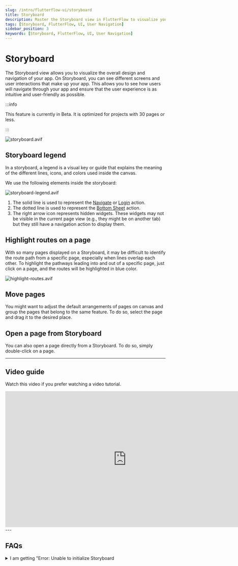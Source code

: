 ```yaml
---
slug: /intro/flutterflow-ui/storyboard
title: Storyboard
description: Master the Storyboard view in FlutterFlow to visualize your app’s design and user navigation. The Storyboard allows you to see screens and interactions, ensuring a seamless user experience.
tags: [Storyboard, FlutterFlow, UI, User Navigation]
sidebar_position: 3
keywords: [Storyboard, FlutterFlow, UI, User Navigation]
---
```


# Storyboard

The Storyboard view allows you to visualize the overall design and navigation of your app. On Storyboard, you can see different screens and user interactions that make up your app. This allows you to see how users will navigate through your app and ensure that the user experience is as intuitive and user-friendly as possible.

:::info

This feature is currently in Beta. It is optimized for projects with 30 pages or less.

:::

![storyboard.avif](imgs/storyboard.avif)

## Storyboard legend

In a storyboard, a legend is a visual key or guide that explains the meaning of the different lines, icons, and colors used inside the canvas.

We use the following elements inside the storyboard:

![storyboard-legend.avif](imgs/storyboard-legend.avif)

1. The solid line is used to represent the [Navigate](#) or [Login](#) action.
2. The dotted line is used to represent the [Bottom Sheet](#) action.
3. The right arrow icon represents hidden widgets. These widgets may not be visible in the current page view (e.g., they might be on another tab) but they still have a navigation action to display them.

## Highlight routes on a page

With so many pages displayed on a Storyboard, it may be difficult to identify the route path from a specific page, especially when lines overlap each other. To highlight the pathways leading into and out of a specific page, just click on a page, and the routes will be highlighted in blue color.

![highlight-routes.avif](imgs/highlight-routes.avif)

## Move pages

You might want to adjust the default arrangements of pages on canvas and group the pages that belong to the same feature. To do so, select the page and drag it to the desired place.

## Open a page from Storyboard

You can also open a page directly from a Storyboard. To do so, simply double-click on a page.

---

## Video guide

Watch this video if you prefer watching a video tutorial.
<div class="video-container"><iframe width="760" height="428" src="https://www.youtube.com/embed/ukBii81pwm4" title="Navigating Pages &amp; Storyboard | FlutterFlow University" frameborder="0" allow="accelerometer; autoplay; clipboard-write; encrypted-media; gyroscope; picture-in-picture; web-share" referrerpolicy="strict-origin-when-cross-origin" allowfullscreen></iframe></div>
---

## FAQs

<details>
<summary>I am getting "Error: Unable to initialize Storyboard</summary>
<p>This error typically occurs because the initial page has not been set. To resolve this, please set the initial page in the [App Details](#) settings of your project.</p>
</details>
